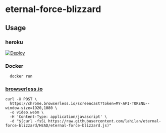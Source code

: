 # eternal-force-blizzard

## Usage

### heroku
[![Deploy](https://www.herokucdn.com/deploy/button.svg)](https://heroku.com/deploy)

### Docker
```
  docker run
```

### [browserless.io](https://www.browserless.io/)
```
curl -X POST \
  https://chrome.browserless.io/screencast?token=MY-API-TOKEN&--window-size=1920,1080 \
  -o video.webm \
  -H 'Content-Type: application/javascript' \
  -d "$(curl -fsSL https://raw.githubusercontent.com/lahilan/eternal-force-blizzard/HEAD/eternal-force-blizzard.js)"
```
